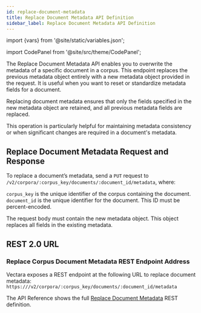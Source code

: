 ```yaml
---
id: replace-document-metadata
title: Replace Document Metadata API Definition
sidebar_label: Replace Document Metadata API Definition
---
```


import {vars} from '@site/static/variables.json';

import CodePanel from '@site/src/theme/CodePanel';


The Replace Document Metadata API enables you to overwrite the metadata of a 
specific document in a corpus. This endpoint replaces the previous metadata 
object entirely with a new metadata object provided in the request. It is 
useful when you want to reset or standardize metadata fields for a document.

Replacing document metadata ensures that only the fields specified in the new 
metadata object are retained, and all previous metadata fields are replaced.

This operation is particularly helpful for maintaining metadata consistency or 
when significant changes are required in a document's metadata.

## Replace Document Metadata Request and Response

To replace a document’s metadata, send a `PUT` request to 
`/v2/corpora/:corpus_key/documents/:document_id/metadata`, where:

`corpus_key` is the unique identifier of the corpus containing the document.
`document_id` is the unique identifier for the document. This ID must be percent-encoded.

The request body must contain the new metadata object. This object replaces 
all fields in the existing metadata.

## REST 2.0 URL

### Replace Corpus Document Metadata REST Endpoint Address

Vectara exposes a REST endpoint at the following URL to replace document 
metadata:
<code>https://<Config v="domains.rest.admin"/>/v2/corpora/:corpus_key/documents/:document_id/metadata</code>

The API Reference shows the full [Replace Document Metadata](/docs/rest-api/replace-corpus-document-metadata) REST definition.

